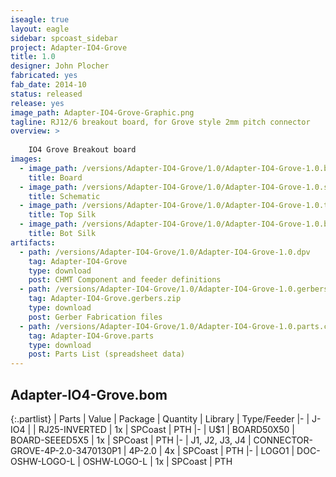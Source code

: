 ```yaml
---
iseagle: true
layout: eagle
sidebar: spcoast_sidebar
project: Adapter-IO4-Grove
title: 1.0
designer: John Plocher
fabricated: yes
fab_date: 2014-10
status: released
release: yes
image_path: Adapter-IO4-Grove-Graphic.png
tagline: RJ12/6 breakout board, for Grove style 2mm pitch connector
overview: >
    
    IO4 Grove Breakout board
images:
  - image_path: /versions/Adapter-IO4-Grove/1.0/Adapter-IO4-Grove-1.0.brd.png
    title: Board
  - image_path: /versions/Adapter-IO4-Grove/1.0/Adapter-IO4-Grove-1.0.sch.png
    title: Schematic
  - image_path: /versions/Adapter-IO4-Grove/1.0/Adapter-IO4-Grove-1.0.top.brd.png
    title: Top Silk
  - image_path: /versions/Adapter-IO4-Grove/1.0/Adapter-IO4-Grove-1.0.bot.brd.png
    title: Bot Silk
artifacts:
  - path: /versions/Adapter-IO4-Grove/1.0/Adapter-IO4-Grove-1.0.dpv
    tag: Adapter-IO4-Grove
    type: download
    post: CHMT Component and feeder definitions
  - path: /versions/Adapter-IO4-Grove/1.0/Adapter-IO4-Grove-1.0.gerbers.zip
    tag: Adapter-IO4-Grove.gerbers.zip
    type: download
    post: Gerber Fabrication files
  - path: /versions/Adapter-IO4-Grove/1.0/Adapter-IO4-Grove-1.0.parts.csv
    tag: Adapter-IO4-Grove.parts
    type: download
    post: Parts List (spreadsheet data)
---
```


## Adapter-IO4-Grove.bom

{:.partlist}
| Parts | Value | Package | Quantity | Library | Type/Feeder
|-
| J-IO4 |  | RJ25-INVERTED | 1x | SPCoast | PTH
|-
| U$1 | BOARD50X50 | BOARD-SEEED5X5 | 1x | SPCoast | PTH
|-
| J1, J2, J3, J4 | CONNECTOR-GROVE-4P-2.0-3470130P1 | 4P-2.0 | 4x | SPCoast | PTH
|-
| LOGO1 | DOC-OSHW-LOGO-L | OSHW-LOGO-L | 1x | SPCoast | PTH
